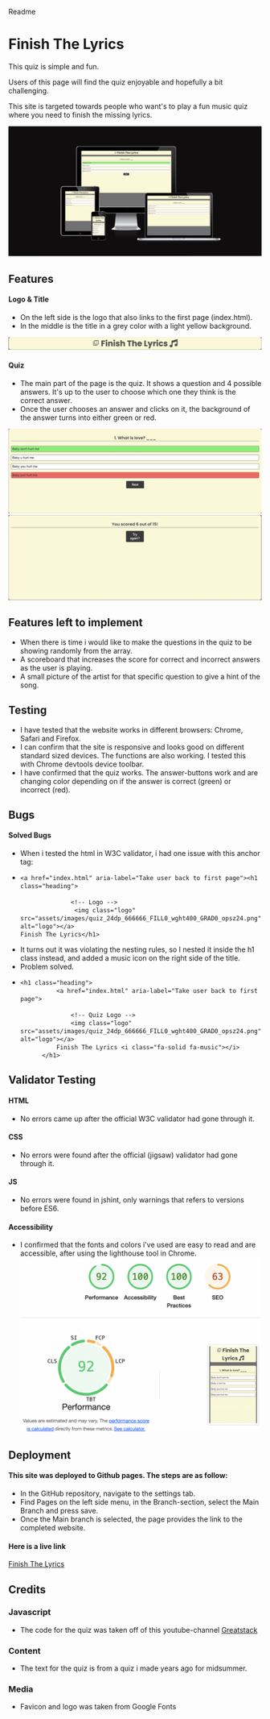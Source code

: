 Readme 

# Finish The Lyrics

This quiz is simple and fun.  

Users of this page will find the quiz enjoyable and hopefully a bit challenging. 

This site is targeted towards people who want's to play a fun music quiz where you need to finish the missing lyrics. 

![Responsice Mockup](https://github.com/Felixiden1987/Quiz-Game/blob/main/assets/images/mockup.png)

## Features 
#### Logo & Title
- On the left side is the logo that also links to the first page (index.html).
- In the middle is the title in a grey color with a light yellow background.

![Logo](https://github.com/Felixiden1987/Quiz-Game/blob/main/assets/images/finish.png)

#### Quiz 
- The main part of the page is the quiz. It shows a question and 4 possible answers. It's up to the user to choose which one they think is the correct answer.
- Once the user chooses an answer and clicks on it, the background of the answer turns into either green or red. 

![Quiz](https://github.com/Felixiden1987/Quiz-Game/blob/main/assets/images/quizredgreen.png)
![Score](https://github.com/Felixiden1987/Quiz-Game/blob/main/assets/images/score.png)
## Features left to implement
- When there is time i would like to make the questions in the quiz to be showing randomly from the array.
- A scoreboard that increases the score for correct and incorrect answers as the user is playing.
- A small picture of the artist for that specific question to give a hint of the song. 
## Testing 
- I have tested that the website works in different browsers: Chrome, Safari and Firefox.
- I can confirm that the site is responsive and looks good on different standard sized devices. 
  The functions are also working. I tested this with Chrome devtools device toolbar.
- I have confirmed that the quiz works. The answer-buttons work and are changing color depending on if the answer is correct (green) or incorrect (red). 
## Bugs 
#### Solved Bugs
- When i tested the html in W3C validator, i had one issue with this anchor tag:
- ```
  <a href="index.html" aria-label="Take user back to first page"><h1 class="heading">

                <!-- Logo -->
                 <img class="logo" src="assets/images/quiz_24dp_666666_FILL0_wght400_GRAD0_opsz24.png" alt="logo"></a>
  Finish The Lyrics</h1>
  ```
- It turns out it was violating the nesting rules, so I nested it inside the h1 class instead, and added a music icon on the right side of the title.
- Problem solved.
- ```
  <h1 class="heading">
            <a href="index.html" aria-label="Take user back to first page">

                <!-- Quiz Logo -->
                <img class="logo" src="assets/images/quiz_24dp_666666_FILL0_wght400_GRAD0_opsz24.png" alt="logo"></a>
            Finish The Lyrics <i class="fa-solid fa-music"></i>
        </h1>
  ``` 
## Validator Testing 
#### HTML
- No errors came up after the official W3C validator had gone through it.
#### CSS
- No errors were found after the official (jigsaw) validator had gone through it.
#### JS
- No errors were found in jshint, only warnings that refers to versions before ES6.
#### Accessibility
- I confirmed that the fonts and colors i've used are easy to read and are accessible, after using the lighthouse tool in Chrome.
![Accessibility](https://github.com/Felixiden1987/Quiz-Game/blob/main/assets/images/lighthouse.png)

## Deployment 

 
#### This site was deployed to Github pages. The steps are as follow:
- In the GitHub repository, navigate to the settings tab.
- Find Pages on the left side menu, in the Branch-section, select the Main Branch and press save.
- Once the Main branch is selected, the page provides the link to the completed website.

#### Here is a live link 
[Finish The Lyrics](https://felixiden1987.github.io/Quiz-Game/)

## Credits 

### Javascript 
- The code for the quiz was taken off of this youtube-channel 
[Greatstack](https://www.youtube.com/watch?v=PBcqGxrr9g8)
### Content 
- The text for the quiz is from a quiz i made years ago for midsummer.
### Media 
- Favicon and logo was taken from Google Fonts

